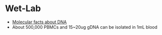 # Wet-Lab
* [Molecular facts about DNA](https://sfvideo.blob.core.windows.net/sitefinity/docs/default-source/biotech-basics/molecular-facts-and-figures.pdf?sfvrsn=4563407_4)
* About 500,000 PBMCs and 15~20ug gDNA can be isolated in 1mL blood
